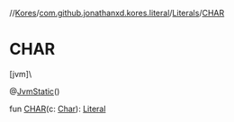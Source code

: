 //[Kores](../../../index.md)/[com.github.jonathanxd.kores.literal](../index.md)/[Literals](index.md)/[CHAR](-c-h-a-r.md)

# CHAR

[jvm]\

@[JvmStatic](https://kotlinlang.org/api/latest/jvm/stdlib/kotlin.jvm/-jvm-static/index.html)()

fun [CHAR](-c-h-a-r.md)(c: [Char](https://kotlinlang.org/api/latest/jvm/stdlib/kotlin/-char/index.html)): [Literal](../-literal/index.md)
